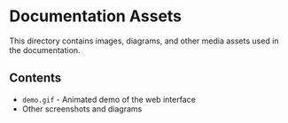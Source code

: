 # Documentation Assets

This directory contains images, diagrams, and other media assets used in the documentation.

## Contents

- `demo.gif` - Animated demo of the web interface
- Other screenshots and diagrams